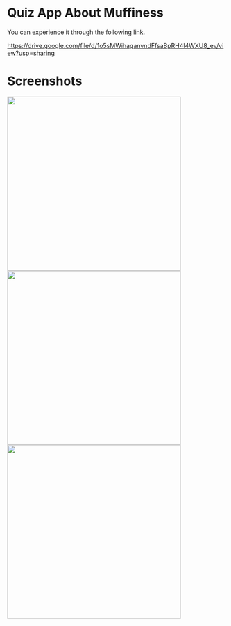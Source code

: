 # Quiz App About Muffiness 

You can experience it through the following link.

https://drive.google.com/file/d/1o5sMWihaganvndFfsaBpRH4l4WXU8_ev/view?usp=sharing

# Screenshots


<img src=https://i.ibb.co/3FYtqjM/quiz-screen1.jpg, width=400>

<img src=https://i.ibb.co/RQc5cJs/quiz-screen2.jpg, width=400>

<img src=https://i.ibb.co/LZdptxz/quiz-screen3.jpg, width=400>
